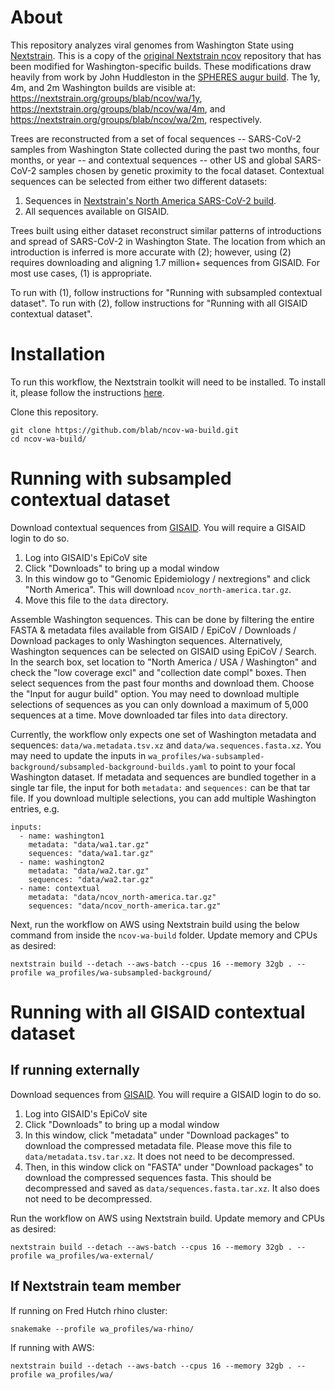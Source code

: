 # About

This repository analyzes viral genomes from Washington State using [Nextstrain](https://nextstrain.org/).
This is a copy of the [original Nextstrain ncov](https://github.com/nextstrain/ncov/) repository that has been modified for Washington-specific builds.
These modifications draw heavily from work by John Huddleston in the [SPHERES augur build](https://github.com/nextstrain/spheres-augur-build).
The 1y, 4m, and 2m Washington builds are visible at: https://nextstrain.org/groups/blab/ncov/wa/1y, https://nextstrain.org/groups/blab/ncov/wa/4m, and https://nextstrain.org/groups/blab/ncov/wa/2m, respectively.

Trees are reconstructed from a set of focal sequences -- SARS-CoV-2 samples from Washington State collected during the past two months, four months, or year -- and contextual sequences -- other US and global SARS-CoV-2 samples chosen by genetic proximity to the focal dataset.
Contextual sequences can be selected from either two different datasets:
1. Sequences in [Nextstrain's North America SARS-CoV-2 build](https://nextstrain.org/ncov/north-america).
2. All sequences available on GISAID.

Trees built using either dataset reconstruct similar patterns of introductions and spread of SARS-CoV-2 in Washington State.
The location from which an introduction is inferred is more accurate with (2); however, using (2) requires downloading and aligning 1.7 million+ sequences from GISAID.
For most use cases, (1) is appropriate.

To run with (1), follow instructions for "Running with subsampled contextual dataset".
To run with (2), follow instructions for "Running with all GISAID contextual dataset".

# Installation

To run this workflow, the Nextstrain toolkit will need to be installed. To install it, please follow the instructions [here](https://docs.nextstrain.org/en/latest/install-nextstrain.html).

Clone this repository.
```
git clone https://github.com/blab/ncov-wa-build.git
cd ncov-wa-build/
```

# Running with subsampled contextual dataset

Download contextual sequences from [GISAID](https://www.gisaid.org/). You will require a GISAID login to do so.
1. Log into GISAID's EpiCoV site
2. Click "Downloads" to bring up a modal window
3. In this window go to "Genomic Epidemiology / nextregions" and click "North America". This will download `ncov_north-america.tar.gz`.
4. Move this file to the `data` directory.

Assemble Washington sequences. This can be done by filtering the entire FASTA & metadata files available from GISAID / EpiCoV / Downloads / Download packages to only Washington sequences. Alternatively, Washington sequences can be selected on GISAID using EpiCoV / Search. In the search box, set location to "North America / USA / Washington" and check the "low coverage excl" and "collection date compl" boxes. Then select sequences from the past four months and download them. Choose the "Input for augur build" option. You may need to download multiple selections of sequences as you can only download a maximum of 5,000 sequences at a time. Move downloaded tar files into `data` directory.

Currently, the workflow only expects one set of Washington metadata and sequences: `data/wa.metadata.tsv.xz` and `data/wa.sequences.fasta.xz`. You may need to update the inputs in `wa_profiles/wa-subsampled-background/subsampled-background-builds.yaml` to point to your focal Washington dataset. If metadata and sequences are bundled together in a single tar file, the input for both `metadata:` and `sequences:` can be that tar file. If you download multiple selections, you can add multiple Washington entries, e.g.
```
inputs:
  - name: washington1
    metadata: "data/wa1.tar.gz"
    sequences: "data/wa1.tar.gz"
  - name: washington2
    metadata: "data/wa2.tar.gz"
    sequences: "data/wa2.tar.gz"
  - name: contextual
    metadata: "data/ncov_north-america.tar.gz"
    sequences: "data/ncov_north-america.tar.gz"
```

Next, run the workflow on AWS using Nextstrain build using the below command from inside the `ncov-wa-build` folder. Update memory and CPUs as desired:
```
nextstrain build --detach --aws-batch --cpus 16 --memory 32gb . --profile wa_profiles/wa-subsampled-background/
```

# Running with all GISAID contextual dataset

## If running externally
Download sequences from [GISAID](https://www.gisaid.org/). You will require a GISAID login to do so.
1. Log into GISAID's EpiCoV site
2. Click "Downloads" to bring up a modal window
3. In this window, click "metadata" under "Download packages" to download the compressed metadata file. Please move this file to `data/metadata.tsv.tar.xz`. It does not need to be decompressed.
4. Then, in this window click on "FASTA" under "Download packages" to download the compressed sequences fasta. This should be decompressed and saved as `data/sequences.fasta.tar.xz`. It also does not need to be decompressed.

Run the workflow on AWS using Nextstrain build. Update memory and CPUs as desired:
```
nextstrain build --detach --aws-batch --cpus 16 --memory 32gb . --profile wa_profiles/wa-external/
```

## If Nextstrain team member
If running on Fred Hutch rhino cluster:
```
snakemake --profile wa_profiles/wa-rhino/
```

If running with AWS:
```
nextstrain build --detach --aws-batch --cpus 16 --memory 32gb . --profile wa_profiles/wa/
```
